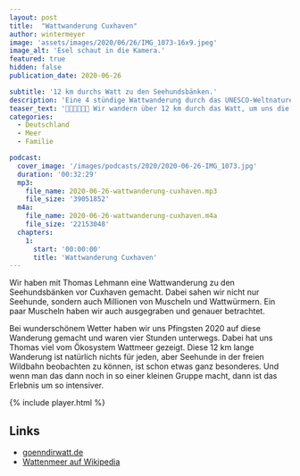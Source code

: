 ```yaml
---
layout: post
title:  "Wattwanderung Cuxhaven"
author: wintermeyer
image: 'assets/images/2020/06/26/IMG_1073-16x9.jpeg'
image_alt: 'Esel schaut in die Kamera.'
featured: true
hidden: false
publication_date: 2020-06-26

subtitle: '12 km durchs Watt zu den Seehundsbänken.'
description: 'Eine 4 stündige Wattwanderung durch das UNESCO-Weltnaturerbe.'
teaser_text: '👨‍👦‍👦🇩🇪🌊 Wir wandern über 12 km durch das Watt, um uns die Seehunde in der freien Wildbahn anzuschauen. Dabei erklärt unser Guide Thomas Lehmann die Besonderheiten des Ökosystems Watt.'
categories: 
  - Deutschland
  - Meer
  - Familie

podcast:
  cover_image: '/images/podcasts/2020/2020-06-26-IMG_1073.jpg'
  duration: '00:32:29'
  mp3:
    file_name: 2020-06-26-wattwanderung-cuxhaven.mp3
    file_size: '39051852'
  m4a:
    file_name: 2020-06-26-wattwanderung-cuxhaven.m4a
    file_size: '22153048'
  chapters:
    1:
      start: '00:00:00'
      title: 'Wattwanderung Cuxhaven'
---
```


Wir haben mit Thomas Lehmann eine Wattwanderung zu den 
Seehundsbänken vor Cuxhaven gemacht. Dabei sahen wir nicht nur Seehunde, 
sondern auch Millionen von Muscheln und Wattwürmern. Ein paar Muscheln haben 
wir auch ausgegraben und genauer betrachtet.

Bei wunderschönem Wetter haben wir uns Pfingsten 2020 auf diese Wanderung gemacht 
und waren vier Stunden unterwegs. Dabei hat uns Thomas viel vom Ökosystem Wattmeer 
gezeigt. Diese 12 km lange Wanderung ist natürlich nichts für jeden, aber 
Seehunde in der freien Wildbahn beobachten zu können, ist schon etwas 
ganz besonderes. Und wenn man das dann noch in so einer kleinen Gruppe macht, 
dann ist das Erlebnis um so intensiver.

{% include player.html %}

## Links

- [goenndirwatt.de](https://goenndirwatt.de)
- [Wattenmeer auf Wikipedia](https://de.wikipedia.org/wiki/Wattenmeer)